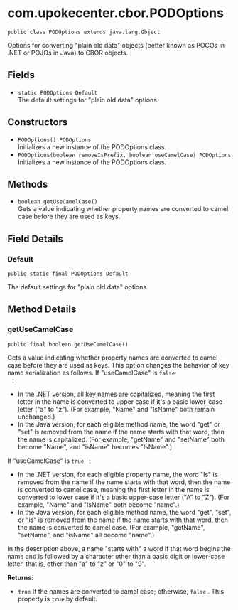 # com.upokecenter.cbor.PODOptions

    public class PODOptions extends java.lang.Object

Options for converting "plain old data" objects (better known as POCOs in
 .NET or POJOs in Java) to CBOR objects.

## Fields

* `static PODOptions Default`<br>
 The default settings for "plain old data" options.

## Constructors

* `PODOptions() PODOptions`<br>
 Initializes a new instance of the PODOptions
 class.
* `PODOptions​(boolean removeIsPrefix,
          boolean useCamelCase) PODOptions`<br>
 Initializes a new instance of the PODOptions
 class.

## Methods

* `boolean getUseCamelCase()`<br>
 Gets a value indicating whether property names are converted to camel
 case before they are used as keys.

## Field Details

### Default
    public static final PODOptions Default
The default settings for "plain old data" options.
## Method Details

### getUseCamelCase
    public final boolean getUseCamelCase()
<p>Gets a value indicating whether property names are converted to camel
 case before they are used as keys. This option changes the behavior
 of key name serialization as follows. If "useCamelCase" is <code>false
 </code> : </p> <ul> <li>In the .NET version, all key names are
 capitalized, meaning the first letter in the name is converted to
 upper case if it's a basic lower-case letter ("a" to "z"). (For
 example, "Name" and "IsName" both remain unchanged.) </li> <li>In the
 Java version, for each eligible method name, the word "get" or "set"
 is removed from the name if the name starts with that word, then the
 name is capitalized. (For example, "getName" and "setName" both
 become "Name", and "isName" becomes "IsName".) </li> </ul> <p>If
 "useCamelCase" is <code>true </code> : </p> <ul> <li>In the .NET version,
 for each eligible property name, the word "Is" is removed from the
 name if the name starts with that word, then the name is converted to
 camel case, meaning the first letter in the name is converted to
 lower case if it's a basic upper-case letter ("A" to "Z"). (For
 example, "Name" and "IsName" both become "name".) </li> <li>In the
 Java version, for each eligible method name, the word "get", "set",
 or "is" is removed from the name if the name starts with that word,
 then the name is converted to camel case. (For example, "getName",
 "setName", and "isName" all become "name".) </li> </ul> <p>In the
 description above, a name "starts with" a word if that word begins
 the name and is followed by a character other than a basic digit or
 lower-case letter, that is, other than "a" to "z" or "0" to "9". </p>

**Returns:**

* <code>true</code> If the names are converted to camel case; otherwise,
 <code>false</code> . This property is <code>true</code> by default.
